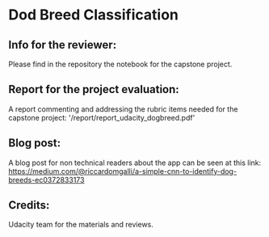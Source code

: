 # Dod Breed Classification 
## Info for the reviewer:
Please find in the repository the notebook for the capstone project.
## Report for the project evaluation:
A report commenting and addressing the rubric items needed for the capstone project:
'/report/report_udacity_dogbreed.pdf'
## Blog post:
A blog post for non technical readers about the app can be seen at this link: 
https://medium.com/@riccardomgalli/a-simple-cnn-to-identify-dog-breeds-ec0372833173
## Credits:
Udacity team for the materials and reviews.